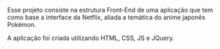 Esse projeto consiste na estrutura Front-End de uma aplicação que tem como base a interface da Netflix, aliada a temática do anime japonês Pokémon.

A aplicação foi criada utilizando HTML, CSS, JS e JQuery.
